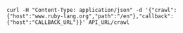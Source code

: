 `curl -H "Content-Type: application/json" -d '{"crawl":{"host":"www.ruby-lang.org","path":"/en"},"callback":{"host":"CALLBACK_URL"}}' API_URL/crawl`
